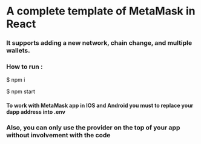 # A complete template of MetaMask in React
### It supports adding a new network, chain change, and multiple wallets.
### How to run :
$ npm i 

$ npm start



#### To work with MetaMask app in IOS and Android you must to replace your dapp address into .env

### Also, you can only use the provider on the top of your app without involvement with the code
